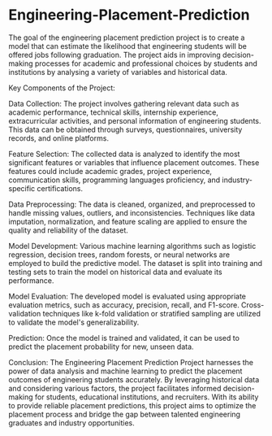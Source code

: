 # Engineering-Placement-Prediction
The goal of the engineering placement prediction project is to create a model that can estimate the likelihood that engineering students will be offered jobs following graduation. The project aids in improving decision-making processes for academic and professional choices by students and institutions by analysing a variety of variables and historical data.

Key Components of the Project:

Data Collection: The project involves gathering relevant data such as academic performance, technical skills, internship experience, extracurricular activities, and personal information of engineering students. This data can be obtained through surveys, questionnaires, university records, and online platforms.

Feature Selection: The collected data is analyzed to identify the most significant features or variables that influence placement outcomes. These features could include academic grades, project experience, communication skills, programming languages proficiency, and industry-specific certifications.

Data Preprocessing: The data is cleaned, organized, and preprocessed to handle missing values, outliers, and inconsistencies. Techniques like data imputation, normalization, and feature scaling are applied to ensure the quality and reliability of the dataset.

Model Development: Various machine learning algorithms such as logistic regression, decision trees, random forests, or neural networks are employed to build the predictive model. The dataset is split into training and testing sets to train the model on historical data and evaluate its performance.

Model Evaluation: The developed model is evaluated using appropriate evaluation metrics, such as accuracy, precision, recall, and F1-score. Cross-validation techniques like k-fold validation or stratified sampling are utilized to validate the model's generalizability.

Prediction: Once the model is trained and validated, it can be used to predict the placement probability for new, unseen data.

Conclusion:
The Engineering Placement Prediction Project harnesses the power of data analysis and machine learning to predict the placement outcomes of engineering students accurately. By leveraging historical data and considering various factors, the project facilitates informed decision-making for students, educational institutions, and recruiters. With its ability to provide reliable placement predictions, this project aims to optimize the placement process and bridge the gap between talented engineering graduates and industry opportunities.
